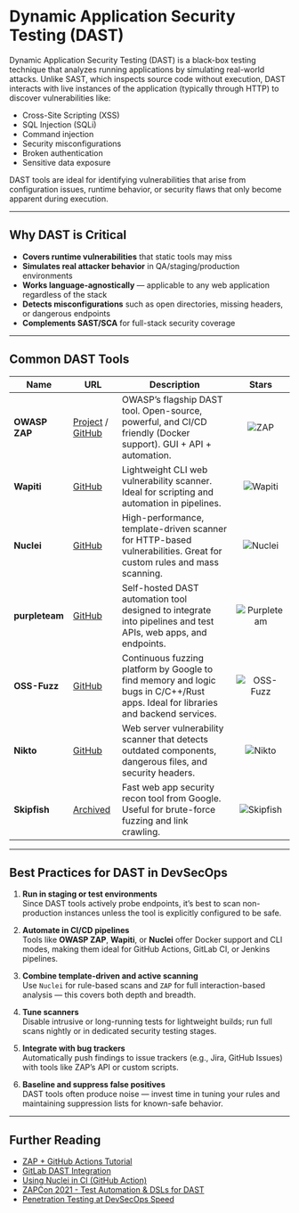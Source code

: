 # Dynamic Application Security Testing (DAST)

Dynamic Application Security Testing (DAST) is a black-box testing technique that analyzes running applications by simulating real-world attacks. Unlike SAST, which inspects source code without execution, DAST interacts with live instances of the application (typically through HTTP) to discover vulnerabilities like:

- Cross-Site Scripting (XSS)
- SQL Injection (SQLi)
- Command injection
- Security misconfigurations
- Broken authentication
- Sensitive data exposure

DAST tools are ideal for identifying vulnerabilities that arise from configuration issues, runtime behavior, or security flaws that only become apparent during execution.

---

## Why DAST is Critical

- **Covers runtime vulnerabilities** that static tools may miss
- **Simulates real attacker behavior** in QA/staging/production environments
- **Works language-agnostically** — applicable to any web application regardless of the stack
- **Detects misconfigurations** such as open directories, missing headers, or dangerous endpoints
- **Complements SAST/SCA** for full-stack security coverage

---

## Common DAST Tools

| Name | URL | Description | Stars |
|------|-----|-------------|:-----:|
| **OWASP ZAP** | [Project](https://owasp.org/www-project-zap/) / [GitHub](https://github.com/zaproxy/zaproxy) | OWASP’s flagship DAST tool. Open-source, powerful, and CI/CD friendly (Docker support). GUI + API + automation. | ![ZAP](https://img.shields.io/github/stars/zaproxy/zaproxy?style=for-the-badge) |
| **Wapiti** | [GitHub](https://github.com/wapiti-scanner/wapiti) | Lightweight CLI web vulnerability scanner. Ideal for scripting and automation in pipelines. | ![Wapiti](https://img.shields.io/github/stars/wapiti-scanner/wapiti?style=for-the-badge) |
| **Nuclei** | [GitHub](https://github.com/projectdiscovery/nuclei) | High-performance, template-driven scanner for HTTP-based vulnerabilities. Great for custom rules and mass scanning. | ![Nuclei](https://img.shields.io/github/stars/projectdiscovery/nuclei?style=for-the-badge) |
| **purpleteam** | [GitHub](https://github.com/purpleteam-labs/purpleteam) | Self-hosted DAST automation tool designed to integrate into pipelines and test APIs, web apps, and endpoints. | ![Purpleteam](https://img.shields.io/github/stars/purpleteam-labs/purpleteam?style=for-the-badge) |
| **OSS-Fuzz** | [GitHub](https://github.com/google/oss-fuzz) | Continuous fuzzing platform by Google to find memory and logic bugs in C/C++/Rust apps. Ideal for libraries and backend services. | ![OSS-Fuzz](https://img.shields.io/github/stars/google/oss-fuzz?style=for-the-badge) |
| **Nikto** | [GitHub](https://github.com/sullo/nikto) | Web server vulnerability scanner that detects outdated components, dangerous files, and security headers. | ![Nikto](https://img.shields.io/github/stars/sullo/nikto?style=for-the-badge) |
| **Skipfish** | [Archived](https://code.google.com/archive/p/skipfish/) | Fast web app security recon tool from Google. Useful for brute-force fuzzing and link crawling. | ![Skipfish](https://img.shields.io/github/stars/spinkham/skipfish?style=for-the-badge) |

---

## ️Best Practices for DAST in DevSecOps

1. **Run in staging or test environments**  
   Since DAST tools actively probe endpoints, it’s best to scan non-production instances unless the tool is explicitly configured to be safe.

2. **Automate in CI/CD pipelines**  
   Tools like **OWASP ZAP**, **Wapiti**, or **Nuclei** offer Docker support and CLI modes, making them ideal for GitHub Actions, GitLab CI, or Jenkins pipelines.

3. **Combine template-driven and active scanning**  
   Use `Nuclei` for rule-based scans and `ZAP` for full interaction-based analysis — this covers both depth and breadth.

4. **Tune scanners**  
   Disable intrusive or long-running tests for lightweight builds; run full scans nightly or in dedicated security testing stages.

5. **Integrate with bug trackers**  
   Automatically push findings to issue trackers (e.g., Jira, GitHub Issues) with tools like ZAP’s API or custom scripts.

6. **Baseline and suppress false positives**  
   DAST tools often produce noise — invest time in tuning your rules and maintaining suppression lists for known-safe behavior.

---

## Further Reading

- [ZAP + GitHub Actions Tutorial](https://www.zaproxy.org/blog/2020-05-15-dynamic-application-security-testing-with-zap-and-github-actions/)
- [GitLab DAST Integration](https://docs.gitlab.com/ee/user/application_security/dast/)
- [Using Nuclei in CI (GitHub Action)](https://github.com/secopslab/nuclei-action)
- [ZAPCon 2021 - Test Automation & DSLs for DAST](https://youtu.be/jimW-R6_F4U)
- [Penetration Testing at DevSecOps Speed](https://securityboulevard.com/2019/04/penetration-testing-at-devsecops-speed/)
